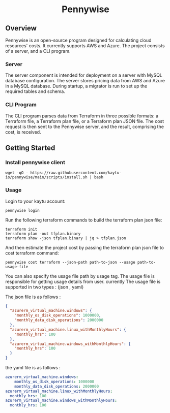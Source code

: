 <h1 align="center"> Pennywise </h1>

## Overview
Pennywise is an open-source program designed for calculating cloud resources' costs. It currently supports AWS and Azure. The project consists of a server, and a CLI program.

### Server
The server component is intended for deployment on a server with MySQL database configuration. The server stores pricing data from AWS and Azure in a MySQL database. During startup, a migrator is run to set up the required tables and schema.

### CLI Program
The CLI program parses data from Terraform in three possible formats: a Terraform file, a Terraform plan file, or a Terraform plan JSON file. The cost request is then sent to the Pennywise server, and the result, comprising the cost, is received.

## Getting Started

### Install pennywise client

```shell
wget -qO - https://raw.githubusercontent.com/kaytu-io/pennywise/main/scripts/install.sh | bash
```
### Usage
Login to your kaytu account:
```shell
pennywise login
```

Run the following terraform commands to build the terraform plan json file:

```shell
terraform init
terraform plan -out tfplan.binary
terraform show -json tfplan.binary | jq > tfplan.json
```
And then estimate the project cost by passing the terraform plan json file to cost terraform command:
```shell
pennywise cost terraform --json-path path-to-json --usage path-to-usage-file
```

You can also specify the usage file path by usage tag.
The usage file is responsible for getting usage details from user.
currently The usage file is supported in two types : (json , yaml)

The json file is as follows :
````json
{
  "azurerm_virtual_machine.windows": {
    "monthly_os_disk_operations": 1000000,
    "monthly_data_disk_operations": 2000000
  },
  "azurerm_virtual_machine.linux_withMonthlyHours": {
    "monthly_hrs": 100
  },
  "azurerm_virtual_machine.windows_withMonthlyHours": {
    "monthly_hrs": 100
  }
}
````
the yaml file is as follows :
````yaml
azurerm_virtual_machine.windows:
    monthly_os_disk_operations: 1000000
    monthly_data_disk_operations: 2000000
azurerm_virtual_machine.linux_withMonthlyHours:
  monthly_hrs: 100
azurerm_virtual_machine.windows_withMonthlyHours:
  monthly_hrs: 100
````
